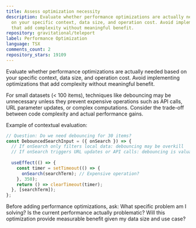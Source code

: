 ```yaml
---
title: Assess optimization necessity
description: Evaluate whether performance optimizations are actually needed based
  on your specific context, data size, and operation cost. Avoid implementing optimizations
  that add complexity without meaningful benefit.
repository: gravitational/teleport
label: Performance Optimization
language: TSX
comments_count: 2
repository_stars: 19109
---
```


Evaluate whether performance optimizations are actually needed based on your specific context, data size, and operation cost. Avoid implementing optimizations that add complexity without meaningful benefit.

For small datasets (< 100 items), techniques like debouncing may be unnecessary unless they prevent expensive operations such as API calls, URL parameter updates, or complex computations. Consider the trade-off between code complexity and actual performance gains.

Example of contextual evaluation:
```javascript
// Question: Do we need debouncing for 30 items?
const DebouncedSearchInput = ({ onSearch }) => {
  // If onSearch only filters local data: debouncing may be overkill
  // If onSearch triggers URL updates or API calls: debouncing is valuable
  
  useEffect(() => {
    const timer = setTimeout(() => {
      onSearch(searchTerm); // Expensive operation?
    }, 350);
    return () => clearTimeout(timer);
  }, [searchTerm]);
};
```

Before adding performance optimizations, ask: What specific problem am I solving? Is the current performance actually problematic? Will this optimization provide measurable benefit given my data size and use case?